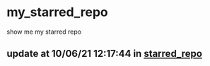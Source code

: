 # my_starred_repo
show me my starred repo

update at 10/06/21 12:17:44 in [starred_repo](./index.html)
---

